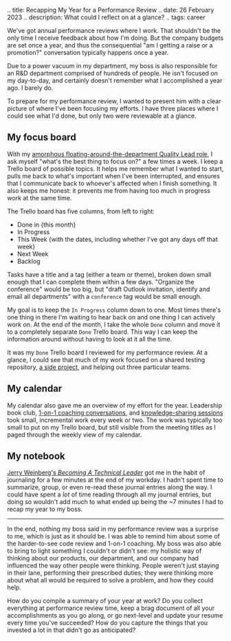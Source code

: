 .. title: Recapping My Year for a Performance Review
.. date: 26 February 2023
.. description: What could I reflect on at a glance?
.. tags: career

We've got annual performance reviews where I work. That shouldn't be the only time I receive feedback about how I'm doing. But the company budgets are set once a year, and thus the consequential "am I getting a raise or a promotion?" conversation typically happens once a year. 

Due to a power vacuum in my department, my boss is also responsible for an R&D department comprised of hundreds of people. He isn't focused on my day-to-day, and certainly doesn't remember what I accomplished a year ago. I barely do. 

To prepare for my performance review, I wanted to present him with a clear picture of where I've been focusing my efforts. I have three places where I could see what I'd done, but only two were reviewable at a glance. 

## My focus board

With my [amorphous floating-around-the-department Quality Lead role](https://elizabethzagroba.com/posts/2022/10_29_what_would_you_say_you_do_here/), I ask myself "what's the best thing to focus on?" a few times a week. I keep a Trello board of possible topics. It helps me remember what I wanted to start, pulls me back to what's important when I've been interrupted, and ensures that I communicate back to whoever's affected when I finish something. It also keeps me honest: it  prevents me from having too much in progress work at the same time. 

The Trello board has five columns, from left to right:

- Done in {this month}
- In Progress
- This Week {with the dates, including whether I've got any days off that week}
- Next Week
- Backlog

Tasks have a title and a tag (either a team or theme), broken down small enough that I can complete them within a few days. "Organize the conference" would be too big, but "draft Outlook invitation, identify and email all departments" with a `conference` tag would be small enough. 

My goal is to keep the `In Progress` column down to one. Most times there's one thing in there I'm waiting to hear back on and one thing I can actively work on. At the end of the month, I take the whole `Done` column and move it to a completely separate `Done` Trello board. This way I can keep the information around without having to look at it all the time.

It was my `Done` Trello board I reviewed for my performance review. At a glance, I could see that much of my work focused on a shared testing repository, [a side project](https://elizabethzagroba.com/posts/2022/06_12_from_crafting_project_to_critical_infrastructure/), and helping out three particular teams. 

## My calendar

My calendar also gave me an overview of my effort for the year. Leadership book club, [1-on-1 coaching conversations](https://elizabethzagroba.com/posts/2022/12_27_advising_middle_managers/), and [knowledge-sharing sessions](https://elizabethzagroba.com/posts/2022/12_30_building_skills_improved_relationships/) took small, incremental work every week or two. The work was typically too small to put on my Trello board, but still visible from the meeting titles as I paged through the weekly view of my calendar.

## My notebook 

[Jerry Weinberg's _Becoming A Technical Leader_](https://app.thestorygraph.com/books/b87ff5f4-f037-491c-909e-681857df9e07) got me in the habit of journaling for a few minutes at the end of my workday. I hadn't spent time to summarize, group, or even re-read these journal entries along the way. I could have spent a _lot_ of time reading through all my journal entries, but doing so wouldn't add much to what ended up being the ~7 minutes I had to recap my year to my boss.

---

In the end, nothing my boss said in my performance review was a surprise to me, which is just as it should be. I was able to remind him about some of the harder-to-see code review and 1-on-1 coaching. My boss was also able to bring to light something I couldn't or didn't see: my holistic way of thinking about our products, our department, and our company had influenced the way other people were thinking. People weren't just staying in their lane, performing their prescribed duties; they were thinking more about what all would be required to solve a problem, and how they could help.

How do you compile a summary of your year at work? Do you collect everything at performance review time, keep a brag document of all your accomplishments as you go along, or go next-level and update your resume every time you've succeeded? How do you capture the things that you invested a lot in that didn't go as anticipated?